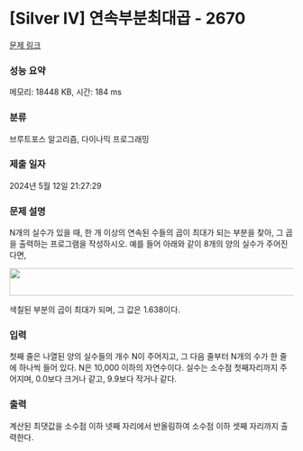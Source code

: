 # [Silver IV] 연속부분최대곱 - 2670 

[문제 링크](https://www.acmicpc.net/problem/2670) 

### 성능 요약

메모리: 18448 KB, 시간: 184 ms

### 분류

브루트포스 알고리즘, 다이나믹 프로그래밍

### 제출 일자

2024년 5월 12일 21:27:29

### 문제 설명

<p>N개의 실수가 있을 때, 한 개 이상의 연속된 수들의 곱이 최대가 되는 부분을 찾아, 그 곱을 출력하는 프로그램을 작성하시오. 예를 들어 아래와 같이 8개의 양의 실수가 주어진다면,</p>

<p><img alt="" src="" style="width: 600px; height: 49px; "></p>

<p>색칠된 부분의 곱이 최대가 되며, 그 값은 1.638이다.</p>

### 입력 

 <p>첫째 줄은 나열된 양의 실수들의 개수 N이 주어지고, 그 다음 줄부터 N개의 수가 한 줄에 하나씩 들어 있다. N은 10,000 이하의 자연수이다. 실수는 소수점 첫째자리까지 주어지며, 0.0보다 크거나 같고, 9.9보다 작거나 같다.</p>

### 출력 

 <p>계산된 최댓값을 소수점 이하 넷째 자리에서 반올림하여 소수점 이하 셋째 자리까지 출력한다.</p>

